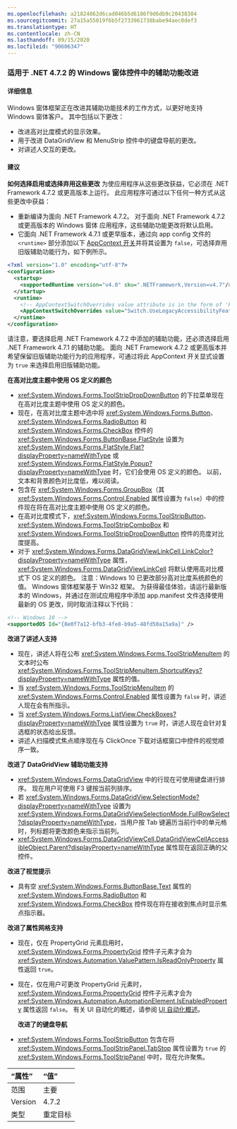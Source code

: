 ```yaml
---
ms.openlocfilehash: a21824862d6cad046b5d6186f9d6db9c20438304
ms.sourcegitcommit: 27a15a55019f6b5f2733961738babe94aec0def3
ms.translationtype: HT
ms.contentlocale: zh-CN
ms.lasthandoff: 09/15/2020
ms.locfileid: "90606347"
---
```

### <a name="accessibility-improvements-in-windows-forms-controls-for-net-472"></a>适用于 .NET 4.7.2 的 Windows 窗体控件中的辅助功能改进

#### <a name="details"></a>详细信息

Windows 窗体框架正在改进其辅助功能技术的工作方式，以更好地支持 Windows 窗体客户。 其中包括以下更改：

- 改进高对比度模式的显示效果。
- 用于改进 DataGridView 和 MenuStrip 控件中的键盘导航的更改。
- 对讲述人交互的更改。

#### <a name="suggestion"></a>建议

**如何选择启用或选择弃用这些更改** 为使应用程序从这些更改获益，它必须在 .NET Framework 4.7.2 或更高版本上运行。 此应用程序可通过以下任何一种方式从这些更改中获益：

- 重新编译为面向 .NET Framework 4.7.2。 对于面向 .NET Framework 4.7.2 或更高版本的 Windows 窗体 应用程序，这些辅助功能更改将默认启用。
- 它面向 .NET Framework 4.7.1 或更早版本，通过向 app config 文件的 `<runtime>` 部分添加以下 [AppContext 开关](../../../../docs/framework/configure-apps/file-schema/runtime/appcontextswitchoverrides-element.md)并将其设置为 `false`，可选择弃用旧版辅助功能行为，如下例所示。

```xml
<?xml version="1.0" encoding="utf-8"?>
<configuration>
  <startup>
    <supportedRuntime version="v4.0" sku=".NETFramework,Version=v4.7"/>
  </startup>
  <runtime>
    <!-- AppContextSwitchOverrides value attribute is in the form of 'key1=true/false;key2=true/false  -->
    <AppContextSwitchOverrides value="Switch.UseLegacyAccessibilityFeatures=false;Switch.UseLegacyAccessibilityFeatures.2=false" />
  </runtime>
</configuration>
```

请注意，要选择启用 .NET Framework 4.7.2 中添加的辅助功能，还必须选择启用 .NET Framework 4.7.1 的辅助功能。 面向 .NET Framework 4.7.2 或更高版本并希望保留旧版辅助功能行为的应用程序，可通过将此 AppContext 开关显式设置为 `true` 来选择启用旧版辅助功能。

**在高对比度主题中使用 OS 定义的颜色**

- <xref:System.Windows.Forms.ToolStripDropDownButton> 的下拉菜单现在在高对比度主题中使用 OS 定义的颜色。
- 现在，在高对比度主题中选中将 <xref:System.Windows.Forms.Button>、<xref:System.Windows.Forms.RadioButton> 和 <xref:System.Windows.Forms.CheckBox> 控件的 <xref:System.Windows.Forms.ButtonBase.FlatStyle> 设置为 <xref:System.Windows.Forms.FlatStyle.Flat?displayProperty=nameWithType> 或 <xref:System.Windows.Forms.FlatStyle.Popup?displayProperty=nameWithType> 时，它们会使用 OS 定义的颜色。 以前，文本和背景颜色对比度低，难以阅读。
- 包含在 <xref:System.Windows.Forms.GroupBox>（其 <xref:System.Windows.Forms.Control.Enabled> 属性设置为 `false`）中的控件现在将在高对比度主题中使用 OS 定义的颜色。
- 在高对比度模式下，<xref:System.Windows.Forms.ToolStripButton>、<xref:System.Windows.Forms.ToolStripComboBox> 和 <xref:System.Windows.Forms.ToolStripDropDownButton> 控件的亮度对比度提高。
- 对于 <xref:System.Windows.Forms.DataGridViewLinkCell.LinkColor?displayProperty=nameWithType> 属性，<xref:System.Windows.Forms.DataGridViewLinkCell> 将默认使用高对比模式下 OS 定义的颜色。
注意：Windows 10 已更改部分高对比度系统颜色的值。 Windows 窗体框架基于 Win32 框架。 为获得最佳体验，请运行最新版本的 Windows，并通过在测试应用程序中添加 app.manifest 文件选择使用最新的 OS 更改，同时取消注释以下代码：

```xml
<!-- Windows 10 -->
<supportedOS Id="{8e0f7a12-bfb3-4fe8-b9a5-48fd50a15a9a}" />
```

**改进了讲述人支持**

- 现在，讲述人将在公布 <xref:System.Windows.Forms.ToolStripMenuItem> 的文本时公布 <xref:System.Windows.Forms.ToolStripMenuItem.ShortcutKeys?displayProperty=nameWithType> 属性的值。
- 当 <xref:System.Windows.Forms.ToolStripMenuItem> 的 <xref:System.Windows.Forms.Control.Enabled> 属性设置为 `false` 时，讲述人现在会有所指示。
- 当 <xref:System.Windows.Forms.ListView.CheckBoxes?displayProperty=nameWithType> 属性设置为 `true` 时，讲述人现在会针对复选框的状态给出反馈。
- 讲述人扫描模式焦点顺序现在与 ClickOnce 下载对话框窗口中控件的视觉顺序一致。

**改进了 DataGridView 辅助功能支持**

- <xref:System.Windows.Forms.DataGridView> 中的行现在可使用键盘进行排序。 现在用户可使用 F3 键按当前列排序。
- 若 <xref:System.Windows.Forms.DataGridView.SelectionMode?displayProperty=nameWithType> 设置为 <xref:System.Windows.Forms.DataGridViewSelectionMode.FullRowSelect?displayProperty=nameWithType>，当用户按 Tab 键遍历当前行中的单元格时，列标题将更改颜色来指示当前列。
- <xref:System.Windows.Forms.DataGridViewCell.DataGridViewCellAccessibleObject.Parent?displayProperty=nameWithType> 属性现在返回正确的父控件。

**改进了视觉提示**

- 具有空 <xref:System.Windows.Forms.ButtonBase.Text> 属性的 <xref:System.Windows.Forms.RadioButton> 和 <xref:System.Windows.Forms.CheckBox> 控件现在将在接收到焦点时显示焦点指示器。

**改进了属性网格支持**

- 现在，仅在 PropertyGrid 元素启用时，<xref:System.Windows.Forms.PropertyGrid> 控件子元素才会为 <xref:System.Windows.Automation.ValuePattern.IsReadOnlyProperty> 属性返回 `true`。
- 现在，仅在用户可更改 PropertyGrid 元素时，<xref:System.Windows.Forms.PropertyGrid> 控件子元素才会为 <xref:System.Windows.Automation.AutomationElement.IsEnabledProperty> 属性返回 `false`。
有关 UI 自动化的概述，请参阅 [UI 自动化概述](../../../../docs/framework/ui-automation/ui-automation-overview.md)。</p>**改进了的键盘导航**

- <xref:System.Windows.Forms.ToolStripButton> 包含在将 <xref:System.Windows.Forms.ToolStripPanel.TabStop> 属性设置为 `true` 的 <xref:System.Windows.Forms.ToolStripPanel> 中时，现在允许聚焦。

| “属性”    | “值”       |
|:--------|:------------|
| 范围   | 主要       |
| Version | 4.7.2       |
| 类型    | 重定目标 |
